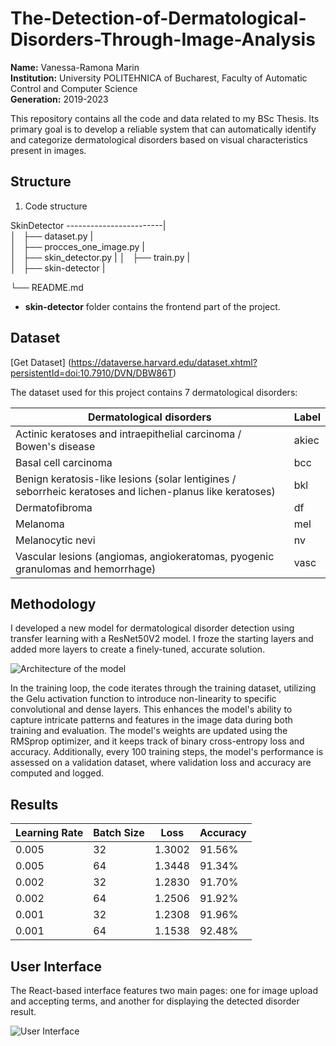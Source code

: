 # The-Detection-of-Dermatological-Disorders-Through-Image-Analysis

**Name:** Vanessa-Ramona Marin  
**Institution:** University POLITEHNICA of Bucharest, Faculty of Automatic Control and Computer Science  
**Generation:** 2019-2023  

This repository contains all the code and data related to my BSc Thesis. Its primary goal is to develop a reliable system that can automatically identify and categorize dermatological disorders based on visual characteristics present in images.

**Structure**
-

1. Code structure

SkinDetector
------------------------|     
 │   ├── dataset.py      |           
 │   ├── procces_one_image.py    |            
 │   ├── skin_detector.py |
 │   ├── train.py          |       
 │   ├── skin-detector          |      
 
 └── README.md     

 * **skin-detector** folder contains the frontend part of the project.


**Dataset**
-

[Get Dataset] (https://dataverse.harvard.edu/dataset.xhtml?persistentId=doi:10.7910/DVN/DBW86T)

The dataset used for this project contains 7 dermatological disorders:


Dermatological disorders | Label | 
------------ | ------------- | 
Actinic keratoses and intraepithelial carcinoma / Bowen's disease | akiec | 
Basal cell carcinoma | bcc |
Benign keratosis-like lesions (solar lentigines / seborrheic keratoses and lichen-planus like keratoses) | bkl | 
Dermatofibroma | df | 
Melanoma | mel | 
Melanocytic nevi | nv | 
Vascular lesions (angiomas, angiokeratomas, pyogenic granulomas and hemorrhage)  | vasc | 

**Methodology**
-

I developed a new model for dermatological disorder detection using transfer learning with a ResNet50V2 model. I froze the starting layers and added more layers to create a finely-tuned, accurate solution.


 ![Architecture of the model](https://github.com/marinvanessa/The-Detection-of-Dermatological-Disorders-Through-Image-Analysis/assets/127364101/873c8caf-679b-4a17-8321-e9e37b52342b)

In the training loop, the code iterates through the training dataset, utilizing the Gelu activation function to introduce non-linearity to specific convolutional and dense layers. This enhances the model's ability to capture intricate patterns and features in the image data during both training and evaluation. The model's weights are updated using the RMSprop optimizer, and it keeps track of binary cross-entropy loss and accuracy. Additionally, every 100 training steps, the model's performance is assessed on a validation dataset, where validation loss and accuracy are computed and logged.

**Results**
-

Learning Rate | Batch Size | Loss| Accuracy
------------ | ------------- | ------------- | ------------- | 
0.005 | 32 | 1.3002 | 91.56%
0.005| 64 | 1.3448 | 91.34%
0.002 | 32 | 1.2830 | 91.70%
0.002 | 64 | 1.2506 | 91.92%
0.001 | 32 | 1.2308 | 91.96%
0.001 | 64 | 1.1538 | 92.48%


**User Interface**
-

The React-based interface features two main pages: one for image upload and accepting terms, and another for displaying the detected disorder result.

![User Interface](https://github.com/marinvanessa/The-Detection-of-Dermatological-Disorders-Through-Image-Analysis/assets/127364101/53614dd1-8c87-4e35-a3eb-b1c2b3834628)










